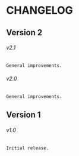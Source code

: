 # CHANGELOG

## Version 2

###### v2.1
```
General improvements.
```
###### v2.0
```
General improvements.
```
## Version 1
###### v1.0
```
Initial release.
